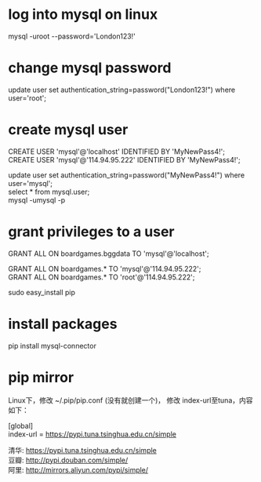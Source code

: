 # log into mysql on linux  
mysql -uroot --password='London123!'

# change mysql password
update user set authentication_string=password("London123!") where user='root';



# create mysql user
CREATE USER 'mysql'@'localhost' IDENTIFIED BY 'MyNewPass4!';  
CREATE USER 'mysql'@'114.94.95.222' IDENTIFIED BY 'MyNewPass4!';  


update user set authentication_string=password("MyNewPass4!") where user='mysql';  
select * from mysql.user;  
mysql -umysql -p  

# grant privileges to a user
GRANT ALL ON boardgames.bggdata TO 'mysql'@'localhost';  

GRANT ALL ON boardgames.* TO 'mysql'@'114.94.95.222';  
GRANT ALL ON boardgames.* TO 'root'@'114.94.95.222';

sudo easy_install pip  

# install packages
pip install mysql-connector

# pip mirror
Linux下，修改 ~/.pip/pip.conf (没有就创建一个)， 修改 index-url至tuna，内容如下：  
 
 [global]  
 index-url = https://pypi.tuna.tsinghua.edu.cn/simple  
 
清华: https://pypi.tuna.tsinghua.edu.cn/simple  
豆瓣: http://pypi.douban.com/simple/  
阿里: http://mirrors.aliyun.com/pypi/simple/  
